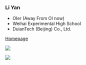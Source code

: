 ### Li Yan

- OIer (Away From OI now) 
- Weihai Experimental High School
- DuianTech (Beijing) Co., Ltd.



[Homepage](https://liyan.moe)

![](https://github-readme-stats.vercel.app/api?username=liyanqwq&layout=compact&show_icons=true&count_private=true&hide_title=true&theme=default)

![](https://github-readme-stats.vercel.app/api/top-langs/?username=liyanqwq&show_icons=true&layout=compact&count_private=true&hide_title=true&theme=default)

